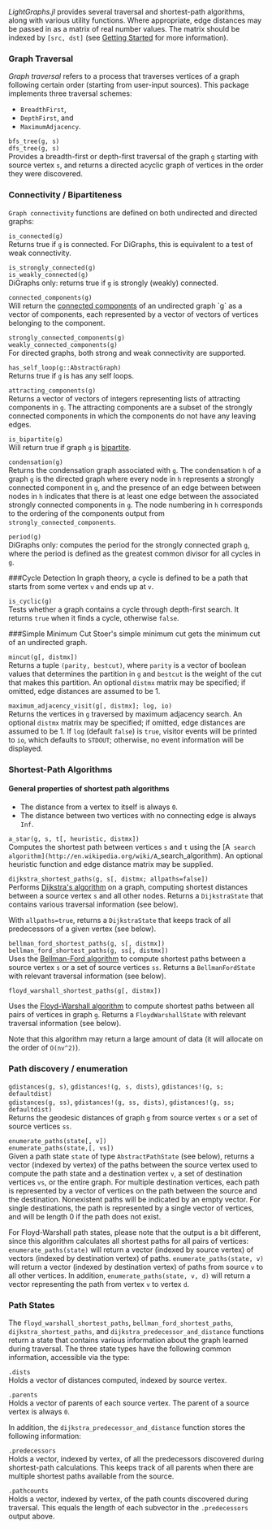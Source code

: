 *LightGraphs.jl* provides several traversal and shortest-path algorithms, along with
various utility functions. Where appropriate, edge distances may be passed in as a
matrix of real number values. The matrix should be indexed by `[src, dst]` (see [Getting Started](gettingstarted.html) for more information).

### Graph Traversal
*Graph traversal* refers to a process that traverses vertices of a graph following certain order (starting from user-input sources). This package implements three traversal schemes:
* `BreadthFirst`,
* `DepthFirst`, and
* `MaximumAdjacency`.

`bfs_tree(g, s)`  
`dfs_tree(g, s)`  
Provides a breadth-first or depth-first traversal of the graph `g` starting with source vertex `s`, 
and returns a directed acyclic graph of vertices in the order they were discovered.


### Connectivity / Bipartiteness
`Graph connectivity` functions are defined on both undirected and directed graphs:

`is_connected(g)`  
Returns true if `g` is connected. For DiGraphs, this is equivalent to a test
of weak connectivity.

`is_strongly_connected(g)`  
`is_weakly_connected(g)`  
DiGraphs only: returns true if `g` is strongly (weakly) connected.

`connected_components(g)`  
Will return the [connected components](https://en.wikipedia.org/wiki/Connectivity_(graph_theory))
of an undirected graph `g` as a vector of components, each represented by a vector
of vectors of vertices belonging to the component.

`strongly_connected_components(g)`  
`weakly_connected_components(g)`  
For directed graphs, both strong and weak connectivity are supported.


`has_self_loop(g::AbstractGraph)`  
Returns true if `g` is has any self loops.

`attracting_components(g)`  
Returns a vector of vectors of integers representing lists of
attracting components in `g`. The attracting components are a subset of
the strongly connected components in which the components do not have any
leaving edges.

`is_bipartite(g)`  
Will return true if graph `g` is [bipartite](https://en.wikipedia.org/wiki/Bipartite_graph).

`condensation(g)`  
Returns the condensation graph associated with `g`. The condensation `h` of
a graph `g` is the directed graph where every node in `h` represents a
strongly connected component in `g`, and the presence of an edge between
between nodes in `h` indicates that there is at least one edge between the
associated strongly connected components in `g`. The node numbering in `h`
corresponds to the ordering of the components output from
``strongly_connected_components``.


`period(g)`  
DiGraphs only: computes the period for the strongly connected graph `g`, where the
period is defined as the greatest common divisor for all cycles in `g`.


###Cycle Detection
In graph theory, a cycle is defined to be a path that starts from some vertex
`v` and ends up at `v`.

`is_cyclic(g)`  
Tests whether a graph contains a cycle through depth-first search. It returns ``true`` when it finds a cycle, otherwise ``false``.

###Simple Minimum Cut
Stoer's simple minimum cut gets the minimum cut of an undirected graph.

`mincut(g[, distmx])`  
Returns a tuple  `(parity, bestcut)`, where `parity` is a vector of boolean values that determines the partition in `g` and `bestcut` is the weight of the cut that makes this partition. An optional `distmx` matrix may be specified; if omitted, edge distances are assumed to be 1.

`maximum_adjacency_visit(g[, distmx]; log, io)`  
Returns the vertices in `g` traversed by maximum adjacency search. An optional
`distmx` matrix may be specified; if omitted, edge distances are assumed to
be 1. If `log` (default `false`) is `true`, visitor events will be printed to
`io`, which defaults to `STDOUT`; otherwise, no event information will be
displayed.


### Shortest-Path Algorithms
#### General properties of shortest path algorithms
*  The distance from a vertex to itself is always `0`.
* The distance between two vertices with no connecting edge is always `Inf`.


`a_star(g, s, t[, heuristic, distmx])`  
Computes the shortest path between vertices `s` and `t` using the [A` search algorithm](http://en.wikipedia.org/wiki/A`_search_algorithm). An optional heuristic function and edge distance matrix may be supplied.

`dijkstra_shortest_paths(g, s[, distmx; allpaths=false])`  
Performs [Dijkstra's algorithm](http://en.wikipedia.org/wiki/Dijkstra%27s_algorithm) on a graph, computing shortest distances between a source vertex `s` and all other nodes. Returns a `DijkstraState` that contains various traversal information (see below).

With `allpaths=true`, returns a `DijkstraState` that keeps track of all predecessors of a given vertex (see below).

`bellman_ford_shortest_paths(g, s[, distmx])`  
`bellman_ford_shortest_paths(g, ss[, distmx])`  
Uses the [Bellman-Ford algorithm](http://en.wikipedia.org/wiki/Bellman–Ford_algorithm)
to compute shortest paths between a source vertex `s` or a set of source
vertices `ss`. Returns a `BellmanFordState` with relevant traversal information
(see below).

`floyd_warshall_shortest_paths(g[, distmx])`  

Uses the [Floyd-Warshall algorithm](http://en.wikipedia.org/wiki/Floyd–Warshall_algorithm)
to compute shortest paths between all pairs of vertices in graph `g`. Returns a
`FloydWarshallState` with relevant traversal information (see below).

Note that this algorithm may return a large amount of data (it will allocate
on the order of `O(nv^2)`).


### Path discovery / enumeration

`gdistances(g, s)`, `gdistances!(g, s, dists)`, `gdistances!(g, s; defaultdist)`  
`gdistances(g, ss)`, `gdistances!(g, ss, dists)`, `gdistances!(g, ss; defaultdist)`  
Returns the geodesic distances of graph `g` from source vertex `s` or a set of
source vertices `ss`.

`enumerate_paths(state[, v])`  
`enumerate_paths(state,[, vs])`  
Given a path state `state` of type `AbstractPathState` (see below), returns a vector (indexed by vertex) of the paths between the source vertex used to compute the path state and a destination vertex `v`, a set of destination vertices `vs`, or the entire graph. For multiple destination vertices, each path is represented by a vector of vertices on the path between the source and the destination. Nonexistent paths will be indicated by an empty vector. For single destinations, the path is represented by a single vector of vertices, and will be length 0 if the path does not exist.

For Floyd-Warshall path states, please note that the output is a bit different, since this
algorithm calculates all shortest paths for all pairs of vertices: `enumerate_paths(state)` will
return a vector (indexed by source vertex) of vectors (indexed by destination vertex) of paths. `enumerate_paths(state, v)` will return a vector (indexed by destination vertex) of paths from source `v` to all other vertices. In addition, `enumerate_paths(state, v, d)` will return a vector representing the path from vertex `v` to vertex `d`.

### Path States
The `floyd_warshall_shortest_paths`, `bellman_ford_shortest_paths`, `dijkstra_shortest_paths`, and `dijkstra_predecessor_and_distance` functions return a state that contains various information about the graph learned during traversal. The three state types have the following common information, accessible via the type:

`.dists`  
Holds a vector of distances computed, indexed by source vertex.

`.parents`  
Holds a vector of parents of each source vertex. The parent of a source vertex is always `0`.

In addition, the `dijkstra_predecessor_and_distance` function stores the following information:

`.predecessors`  
Holds a vector, indexed by vertex, of all the predecessors discovered during shortest-path calculations. This keeps track of all parents when there are multiple shortest paths available from the source.

`.pathcounts`  
Holds a vector, indexed by vertex, of the path counts discovered during traversal. This equals the length of each subvector in the `.predecessors` output above.
